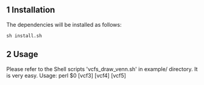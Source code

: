 ## 1 Installation
The dependencies will be installed as follows:

```
sh install.sh
```

## 2 Usage

Please refer to the Shell scripts 'vcfs\_draw\_venn.sh' in example/ directory. It is very easy.
Usage: perl $0 <vcf1> <vcf2> [vcf3] [vcf4] [vcf5]

